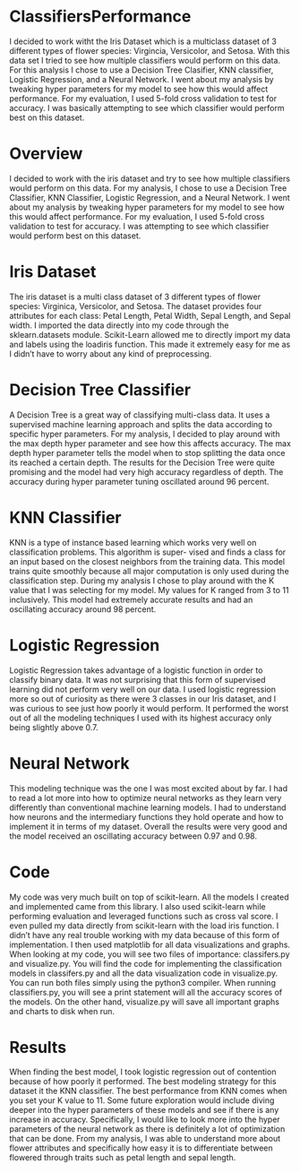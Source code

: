 # ClassifiersPerformance
I decided to work witht the Iris Dataset which is a multiclass dataset of 3 different types of flower species: Virgincia, Versicolor, and Setosa. With this data set I tried to see how multiple classifiers would perform on this data. For this analysis I chose to use a Decision Tree Clasifier, KNN classifier, Logistic Regression, and a Neural Network. I went about my analysis by tweaking hyper parameters for my model to see how this would affect performance. For my evaluation, I used 5-fold cross validation to test for accuracy. I was basically attempting to see which classifier would perform best on this dataset.

# Overview
I decided to work with the iris dataset and try to see how multiple classifiers would perform on this data. For my analysis, I chose to use a Decision Tree Classifier, KNN Classifier, Logistic Regression, and a Neural Network. I went about my analysis by tweaking hyper parameters for my model to see how this would affect performance. For my evaluation, I used 5-fold cross validation to test for accuracy. I was attempting to see which classifier would perform best on this dataset.

# Iris Dataset
The iris dataset is a multi class dataset of 3 different types of flower species: Virginica, Versicolor, and Setosa. The dataset provides four attributes for each class: Petal Length, Petal Width, Sepal Length, and Sepal width. I imported the data directly into my code through the sklearn.datasets module. Scikit-Learn allowed me to directly import my data and labels using the loadiris function. This made it extremely easy for me as I didn’t have to worry about any kind of preprocessing.

# Decision Tree Classifier
A Decision Tree is a great way of classifying multi-class data. It uses a supervised machine learning approach and splits the data according to specific hyper parameters. For my analysis, I decided to play around with the max depth hyper parameter and see how this affects accuracy. The max depth hyper parameter tells the model when to stop splitting the data once its reached a certain depth. The results for the Decision Tree were quite promising and the model had very high accuracy regardless of depth. The accuracy during hyper parameter tuning oscillated around 96 percent.

# KNN Classifier
KNN is a type of instance based learning which works very well on classification problems. This algorithm is super- vised and finds a class for an input based on the closest neighbors from the training data. This model trains quite smoothly because all major computation is only used during the classification step. During my analysis I chose to play around with the K value that I was selecting for my model. My values for K ranged from 3 to 11 inclusively. This model had extremely accurate results and had an oscillating accuracy around 98 percent.

# Logistic Regression
Logistic Regression takes advantage of a logistic function in order to classify binary data. It was not surprising that this form of supervised learning did not perform very well on our data. I used logistic regression more so out of curiosity as there were 3 classes in our Iris dataset, and I was curious to see just how poorly it would perform. It performed the worst out of all the modeling techniques I used with its highest accuracy only being slightly above 0.7.

# Neural Network
This modeling technique was the one I was most excited about by far. I had to read a lot more into how to optimize neural networks as they learn very differently than conventional machine learning models. I had to understand how neurons and the intermediary functions they hold operate and how to implement it in terms of my dataset. Overall the results were very good and the model received an oscillating accuracy between 0.97 and 0.98.

# Code
My code was very much built on top of scikit-learn. All the models I created and implemented came from this library. I also used scikit-learn while performing evaluation and leveraged functions such as cross val score. I even pulled my data directly from scikit-learn with the load iris function. I didn’t have any real trouble working with my data because of this form of implementation. I then used matplotlib for all data visualizations and graphs. When looking at my code, you will see two files of importance: classifers.py and visualize.py. You will find the code for implementing the classification models in classifers.py and all the data visualization code in visualize.py. You can run both files simply using the python3 compiler. When running classifiers.py, you will see a print statement will all the accuracy scores of the models. On the other hand, visualize.py will save all important graphs and charts to disk when run.

# Results
When finding the best model, I took logistic regression out of contention because of how poorly it performed. The best modeling strategy for this dataset it the KNN classifier. The best performance from KNN comes when you set your K value to 11. Some future exploration would include diving deeper into the hyper parameters of these models and see if there is any increase in accuracy. Specifically, I would like to look more into the hyper parameters of the neural network as there is definitely a lot of optimization that can be done. From my analysis, I was able to understand more about flower attributes and specifically how easy it is to differentiate between flowered through traits such as petal length and sepal length.
